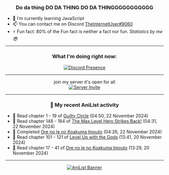 <div align="center">

### Do da thing DO DA THING DO DA THINGGGGGGGGGGG
</div>

- 🌱 I’m currently learning JavaScript
- 📫 You can contact me on Discord [TheInternetUser#9060](https://discord.com/users/534117072796385300)
- ⚡ Fun fact: 80% of the Fun fact is neither a fact nor fun. _Statistics by me 😎_
<hr>

<div align="center">

### What I'm doing right now:
[![Discord Presence](https://lanyard.cnrad.dev/api/534117072796385300)](https://discord.com/users/534117072796385300)
<hr>

join my server it's open for all <br>
[![Server Invite](https://invidget.switchblade.xyz/bfYgVHxrSs)](https://discord.gg/bfYgVHxrSs)

<hr>
  
### 🌸 My recent AniList activity

</div>

<!-- ANILIST_ACTIVITY:start -->

-   📖 Read chapter 1 - 19 of [Guilty Circle](https://anilist.co/manga/133592) (04:50, 22 November 2024)
-   📖 Read chapter 148 - 184 of [The Max Level Hero Strikes Back!](https://anilist.co/manga/125636) (04:31, 22 November 2024)
-   📖 Completed [Ore no Ie no Koakuma Imouto](https://anilist.co/manga/169152) (04:26, 22 November 2024)
-   📖 Read chapter 101 - 121 of [Level Up with the Gods](https://anilist.co/manga/138222) (13:41, 20 November 2024)
-   📖 Read chapter 17 - 41 of [Ore no Ie no Koakuma Imouto](https://anilist.co/manga/169152) (13:29, 20 November 2024)

<!-- ANILIST_ACTIVITY:end -->
<hr>

<div align="center">

[![AniList Banner](https://img.anili.st/User/929966)](https://anilist.co/user/TheInternetUser)

<!-- ![Profile views](https://gpvc.arturio.dev/TheInternetUse7) Since 2023-01-09 -->
<br>


</div>
